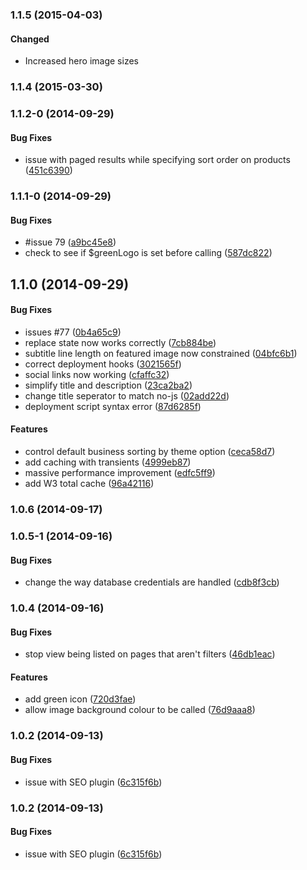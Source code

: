 <a name="1.1.5"></a>
### 1.1.5 (2015-04-03)

#### Changed
* Increased hero image sizes


<a name="1.1.4"></a>
### 1.1.4 (2015-03-30)


<a name="1.1.2-0"></a>
### 1.1.2-0 (2014-09-29)


#### Bug Fixes

* issue with paged results while specifying sort order on products ([451c6390](https://craigmdennis@bitbucket.org/simplebitdesign/localwhistler.com/commit/451c6390f8853a71bd3d59f5c342f7a423b82ac5))


<a name="1.1.1-0"></a>
### 1.1.1-0 (2014-09-29)


#### Bug Fixes

* #issue 79 ([a9bc45e8](https://craigmdennis@bitbucket.org/simplebitdesign/localwhistler.com/commit/a9bc45e87c73f59dbaf3e99b6f8762b0b3b959d2))
* check to see if $greenLogo is set before calling ([587dc822](https://craigmdennis@bitbucket.org/simplebitdesign/localwhistler.com/commit/587dc822f339d0249d04e62de8211a6b32177bff))


<a name="1.1.0"></a>
## 1.1.0 (2014-09-29)


#### Bug Fixes

* issues #77 ([0b4a65c9](https://craigmdennis@bitbucket.org/simplebitdesign/localwhistler.com/commit/0b4a65c99b61c60f4597567abbb665cc9a81b7aa))
* replace state now works correctly ([7cb884be](https://craigmdennis@bitbucket.org/simplebitdesign/localwhistler.com/commit/7cb884be5c615a0879aba43c309a1ff86f3b24d5))
* subtitle line length on featured image now constrained ([04bfc6b1](https://craigmdennis@bitbucket.org/simplebitdesign/localwhistler.com/commit/04bfc6b171d0f4c90ca04c9367b3b1db939c31c7))
* correct deployment hooks ([3021565f](https://craigmdennis@bitbucket.org/simplebitdesign/localwhistler.com/commit/3021565fbbfed2264409268040743ec0abfe8ad8))
* social links now working ([cfaffc32](https://craigmdennis@bitbucket.org/simplebitdesign/localwhistler.com/commit/cfaffc32a623bcb236d4d5ed52f5948ea440e08f))
* simplify title and description ([23ca2ba2](https://craigmdennis@bitbucket.org/simplebitdesign/localwhistler.com/commit/23ca2ba271b8eb828191d765f43ad848f272dce2))
* change title seperator to match no-js ([02add22d](https://craigmdennis@bitbucket.org/simplebitdesign/localwhistler.com/commit/02add22d2b0be6f4eb4f11a58df57c0139e9e09e))
* deployment script syntax error ([87d6285f](https://craigmdennis@bitbucket.org/simplebitdesign/localwhistler.com/commit/87d6285f7dd0d9e4d27e667ed8c00e9dde51cbaf))


#### Features

* control default business sorting by theme option ([ceca58d7](https://craigmdennis@bitbucket.org/simplebitdesign/localwhistler.com/commit/ceca58d7fde6678f79e85167a49d43a7bf7eff35))
* add caching with transients ([4999eb87](https://craigmdennis@bitbucket.org/simplebitdesign/localwhistler.com/commit/4999eb8750169772d7fad91ee0aee79932fb444f))
* massive performance improvement ([edfc5ff9](https://craigmdennis@bitbucket.org/simplebitdesign/localwhistler.com/commit/edfc5ff93841fece6096c30b33703c0fb03980de))
* add W3 total cache ([96a42116](https://craigmdennis@bitbucket.org/simplebitdesign/localwhistler.com/commit/96a4211615739a1b18fb11a091bf73f033552fa3))


<a name="1.0.6"></a>
### 1.0.6 (2014-09-17)


<a name="1.0.5-1"></a>
### 1.0.5-1 (2014-09-16)


#### Bug Fixes

* change the way database credentials are handled ([cdb8f3cb](https://craigmdennis@bitbucket.org/simplebitdesign/localwhistler.com/commit/cdb8f3cbf2da81b2acb843bdcbd3f09e2a5add28))


<a name="1.0.4"></a>
### 1.0.4 (2014-09-16)


#### Bug Fixes

* stop view being listed on pages that aren't filters ([46db1eac](https://craigmdennis@bitbucket.org/simplebitdesign/localwhistler.com/commit/46db1eac0017dc6de647675ef4bfdf98d967662d))


#### Features

* add green icon ([720d3fae](https://craigmdennis@bitbucket.org/simplebitdesign/localwhistler.com/commit/720d3faed4105b67eae159a45e13ccd978147a3b))
* allow image background colour to be called ([76d9aaa8](https://craigmdennis@bitbucket.org/simplebitdesign/localwhistler.com/commit/76d9aaa83418d508691f158603c6d65e69205f1b))


<a name="1.0.2"></a>
### 1.0.2 (2014-09-13)


#### Bug Fixes

* issue with SEO plugin ([6c315f6b](https://craigmdennis@bitbucket.org/simplebitdesign/localwhistler.com/commit/6c315f6bb79f20d1b3c375d49e0f2b5905033a46))


<a name="1.0.2"></a>
### 1.0.2 (2014-09-13)


#### Bug Fixes

* issue with SEO plugin ([6c315f6b](https://craigmdennis@bitbucket.org/simplebitdesign/localwhistler.com/commit/6c315f6bb79f20d1b3c375d49e0f2b5905033a46))

